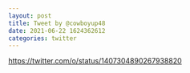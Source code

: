 ```yaml
--- 
layout: post 
title: Tweet by @cowboyup48 
date: 2021-06-22 1624362612 
categories: twitter 
--- 
```

https://twitter.com/o/status/1407304890267938820